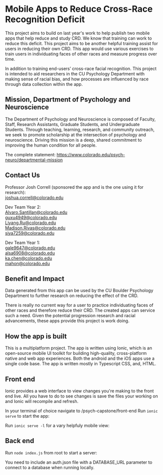 # Mobile Apps to Reduce Cross-Race Recognition Deficit

This project aims to build on last year's work to help publish two mobile apps that help reduce and study CRD. We know that training can work to reduce this deficit. This project aims to be another helpful training assist for users in reducing their own CRD. This app would use various exercises to train users in individuating faces of other races and measure progress over time.

In addition to training end-users’ cross-race facial recognition. This project is intended to aid researchers in the CU Psychology Department with making sense of racial bias, and how processes are influenced by race through data collection within the app.

## Mission, Department of Psychology and Neuroscience

The Department of Psychology and Neuroscience is composed of Faculty, Staff, Research Assistants, Graduate Students, and Undergraduate Students. Through teaching, learning, research, and community outreach, we seek to promote scholarship at the intersection of psychology and neuroscience. Driving this mission is a deep, shared commitment to improving the human condition for all people.

The complete statement: ​https://www.colorado.edu/psych-neuro/departmental-mission

## Contact Us

Professor Josh Correll (sponsored the app and is the one using it for research): <br>
  joshua.correll@colorado.edu
  
Dev Team Year 2: <br>
  Alvaro.Santillan@colorado.edu <br>
  guxu4949@colorado.edu <br>
  Liyang.Ru@colorado.edu <br>
  Madison.Rivas@colorado.edu <br>
  siya7259@colorado.edu <br>

Dev Team Year 1: <br>
  gale9647@colorado.edu <br>
  alsa6908@colorado.edu <br>
  ka.chen@colorado.edu <br>
  mahon@colorado.edu <br>

## Benefit and Impact
Data generated from this app can be used by the CU Boulder Psychology Department to further research on reducing the effect of the CRD.

There is really no current way for a user to practice individuating faces of other races and therefore reduce their CRD. The created apps can service such a need. Given the potential progression research and racial advancements, these apps provide ​this project is work doing.
  
## How the app is built
This is a multiplatform project. The app is written using Ionic, which is an open-source mobile UI toolkit for building high-quality, cross-platform native and web app experiences. Both the android and the iOS apps use a single code base. The app is written mostly in Typescript CSS, and, HTML.

## Front end
Ionic provides a web interface to view changes you're making to the front end live. All you have to do to see changes is save the files your working on and Ionic will recompile and refresh.

In your terminal of choice navigate to /psych-capstone/front-end
Run ``ionic serve`` to start the app:

Run ``ionic serve -l`` for a vary helpfuly mobile view:

## Back end

Run ``node index.js`` from root to start a server:

You need to include an auth.json file with a DATABASE_URL parameter to connect to a database when running locally.